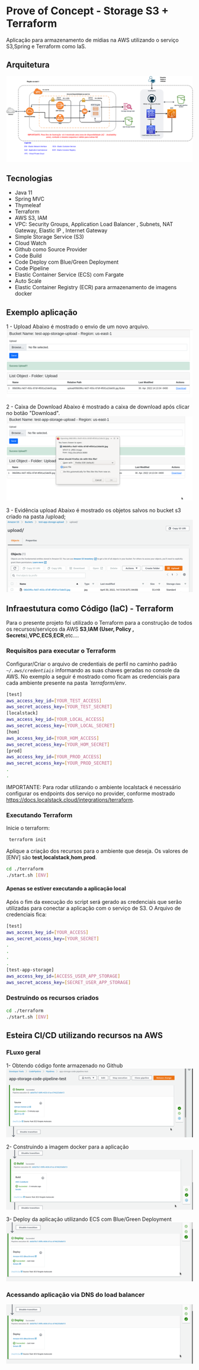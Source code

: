 # Prove of Concept - Storage S3 + Terraform
Aplicação para armazenamento de mídias na AWS utilizando o serviço S3,Spring e Terraform como IaS.


## Arquitetura 
![Imagem Upload realizado com Sucesso](https://github.com/maiconsa/app-storage-aws-s3-terrafom/blob/main/images/devops-aws/app-storage-aws-arch.png)


## Tecnologias 
- Java 11
- Spring MVC 
- Thymeleaf
- Terraform
- AWS S3, IAM
- VPC: Security Groups, Application Load Balancer , Subnets, NAT Gateway, Elastic IP , Internet Gateway
- Simple Storage Service (S3)
- Cloud Watch
- Github como Source Provider
- Code Build
- Code Deploy com Blue/Green Deployment
- Code Pipeline
- Elastic Container Service (ECS) com Fargate
- Auto Scale
- Elastic Container Registry (ECR) para armazenamento de imagens docker


## Exemplo aplicação
	
1 - Upload
Abaixo é mostrado o envio de um novo arquivo.
![Imagem Upload realizado com Sucesso](https://github.com/maiconsa/app-storage-aws-s3-terrafom/blob/main/images/app-storage-success-upload.png)

2 - Caixa de Download
Abaixo é mostrado a caixa de download após clicar no botão "Download".
![Imagem Download](https://github.com/maiconsa/app-storage-aws-s3-terrafom/blob/main/images/app-storage-download.png)

3 - Evidência upload
Abaixo é mostrado os objetos salvos no bucket s3 criado na pasta /upload;
![Imagem Download](https://github.com/maiconsa/app-storage-aws-s3-terrafom/blob/main/images/objects-bucket.png)



## Infraestutura como Código (IaC) - Terraform

Para o presente projeto foi utilizado o Terraform para a construção de todos os recursos/serviços da AWS  **S3**,**IAM (User,  Policy , Secrets**),**VPC**,**ECS**,**ECR**,etc....

### Requisitos para executar o Terraform
 Configurar/Criar  o arquivo de credentiais de perfil  no caminho padrão *`~/.aws/credentiais`* informando as suas chaves geradas no console da AWS. No exemplo a seguir é mostrado como ficam as credenciais para cada ambiente presente na pasta *`terraform/env*.

```bash
[test]
aws_access_key_id=[YOUR_TEST_ACCESS]
aws_secret_access_key=[YOUR_TEST_SECRET]
[localstack]
aws_access_key_id=[YOUR_LOCAL_ACCESS]
aws_secret_access_key=[YOUR_LOCAL_SECRET]
[hom]
aws_access_key_id=[YOUR_HOM_ACCESS]
aws_secret_access_key=[YOUR_HOM_SECRET]
[prod]
aws_access_key_id=[YOUR_PROD_ACCESS]
aws_secret_access_key=[YOUR_PROD_SECRET]
.
.

```
IMPORTANTE: Para rodar utilizando o ambiente localstack é necessário configurar os endpoints dos serviço no provider, conforme mostrado https://docs.localstack.cloud/integrations/terraform.
### Executando Terraform
 Inicie o terraform:
 
```bash
 terraform init
```
 Aplique  a criação dos recursos para o ambiente que deseja. Os valores de [ENV] são **test**,**localstack**,**hom**,**prod**.
 
```bash
cd ./terraform
./start.sh [ENV]
 ```


#### Apenas se estiver executando a aplicação local
Após o fim da execução do script será gerado as credenciais que serão utilizadas para conectar a aplicação com o serviço de S3. O Arquivo de credenciais fica: 	

```bash
[test]
aws_access_key_id=[YOUR_ACCESS]
aws_secret_access_key=[YOUR_SECRET]
.
.
.
.
[test-app-storage]
aws_access_key_id=[ACCESS_USER_APP_STORAGE]
aws_secret_access_key=[SECRET_USER_APP_STORAGE]
 ```
 
### Destruindo os recursos criados
```bash
cd ./terraform
./start.sh [ENV]
 ```


## Esteira CI/CD utilizando recursos na AWS

### FLuxo geral
1- Obtendo código fonte armazenado no Github
![Source Provider](https://github.com/maiconsa/app-storage-aws-s3-terrafom/blob/main/images/devops-aws/source-success.png)

2- Construindo a imagem docker para a aplicação 
![Source Provider](https://github.com/maiconsa/app-storage-aws-s3-terrafom/blob/main/images/devops-aws/code-build-success.png)

3- Deploy da aplicação utilizando ECS com Blue/Green Deployment
![Source Provider](https://github.com/maiconsa/app-storage-aws-s3-terrafom/blob/main/images/devops-aws/code-deploy-success.png)

### Acessando aplicação via DNS do load balancer
![Source Provider](https://github.com/maiconsa/app-storage-aws-s3-terrafom/blob/main/images/devops-aws/code-deploy-success.png)

